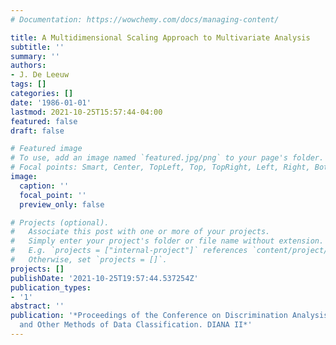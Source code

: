 ```yaml
---
# Documentation: https://wowchemy.com/docs/managing-content/

title: A Multidimensional Scaling Approach to Multivariate Analysis
subtitle: ''
summary: ''
authors:
- J. De Leeuw
tags: []
categories: []
date: '1986-01-01'
lastmod: 2021-10-25T15:57:44-04:00
featured: false
draft: false

# Featured image
# To use, add an image named `featured.jpg/png` to your page's folder.
# Focal points: Smart, Center, TopLeft, Top, TopRight, Left, Right, BottomLeft, Bottom, BottomRight.
image:
  caption: ''
  focal_point: ''
  preview_only: false

# Projects (optional).
#   Associate this post with one or more of your projects.
#   Simply enter your project's folder or file name without extension.
#   E.g. `projects = ["internal-project"]` references `content/project/deep-learning/index.md`.
#   Otherwise, set `projects = []`.
projects: []
publishDate: '2021-10-25T19:57:44.537254Z'
publication_types:
- '1'
abstract: ''
publication: '*Proceedings of the Conference on Discrimination Analysis, Cluster Analysis,
  and Other Methods of Data Classification. DIANA II*'
---
```

